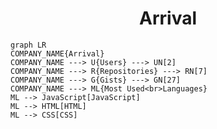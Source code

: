 <h1 align="center">Arrival</h1>

```mermaid
graph LR
COMPANY_NAME{Arrival}
COMPANY_NAME ---> U{Users} ---> UN[2]
COMPANY_NAME ---> R{Repositories} ---> RN[7]
COMPANY_NAME ---> G{Gists} ---> GN[27]
COMPANY_NAME ---> ML{Most Used<br>Languages}
ML --> JavaScript[JavaScript]
ML --> HTML[HTML]
ML --> CSS[CSS]
```
